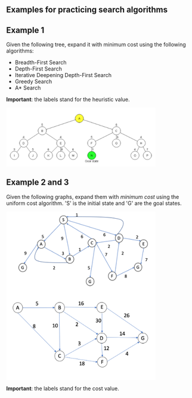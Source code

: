 ## Examples for practicing search algorithms

## Example 1
Given the following tree, expand it with minimum cost using the following algorithms: 

- Breadth-First Search 
- Depth-First Search
- Iterative Deepening Depth-First Search
- Greedy Search 
- A* Search

**Important**: the labels stand for the heuristic value.

<img align="center" src="tree1.png" width="400">

## Example 2 and 3
Given the following graphs, expand them with *minimum cost* using the uniform cost algorithm. 'S' is the initial state and 'G' are the goal states. 

<img align="center" src="graph2.png" width="400">

<img align="center" src="graph3.png" width="400">

**Important**: the labels stand for the cost value.
